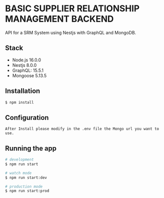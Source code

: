 # BASIC SUPPLIER RELATIONSHIP MANAGEMENT BACKEND

API for a SRM System using Nestjs with GraphQL and MongoDB.

## Stack

* Node.js 16.0.0
* Nestjs 8.0.0
* GraphQL: 15.5.1
* Mongoose 5.13.5


## Installation

```bash
$ npm install
```

## Configuration

```
After Install please modify in the .env file the Mongo url you want to use.

```

## Running the app

```bash
# development
$ npm run start

# watch mode
$ npm run start:dev

# production mode
$ npm run start:prod
```


